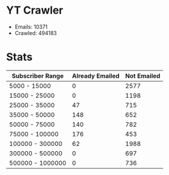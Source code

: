 # YT Crawler
- Emails: 10371
- Crawled: 494183

# Stats
| Subscriber Range  | Already Emailed | Not Emailed |
|-------|-------|-------|
| 5000 - 15000 | 0 | 2577 |
| 15000 - 25000 | 0 | 1198 |
| 25000 - 35000 | 47 | 715 |
| 35000 - 50000 | 148 | 652 |
| 50000 - 75000 | 140 | 782 |
| 75000 - 100000 | 176 | 453 |
| 100000 - 300000 | 62 | 1988 |
| 300000 - 500000 | 0 | 697 |
| 500000 - 1000000 | 0 | 736 |
